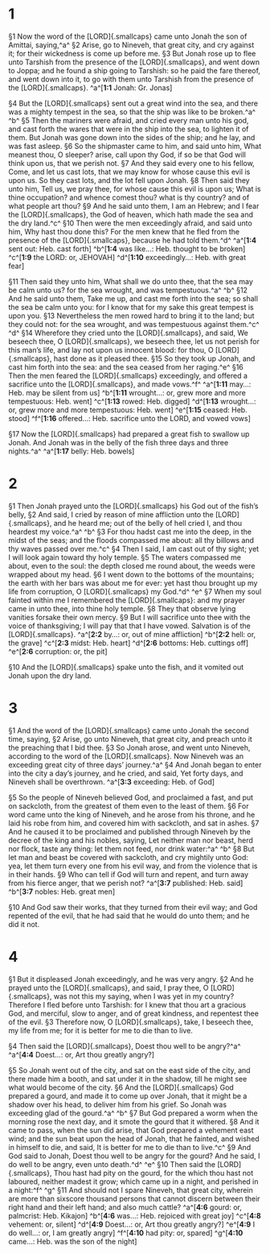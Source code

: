 # 1 
§1 Now the word of the [LORD]{.smallcaps} came unto Jonah the son of Amittai, saying,^a^ 
§2 Arise, go to Nineveh, that great city, and cry against it; for their wickedness is come up before me. 
§3 But Jonah rose up to flee unto Tarshish from the presence of the [LORD]{.smallcaps}, and went down to Joppa; and he found a ship going to Tarshish: so he paid the fare thereof, and went down into it, to go with them unto Tarshish from the presence of the [LORD]{.smallcaps}. 
^a^[**1:1** Jonah: Gr. Jonas]

§4 But the [LORD]{.smallcaps} sent out a great wind into the sea, and there was a mighty tempest in the sea, so that the ship was like to be broken.^a^ ^b^ 
§5 Then the mariners were afraid, and cried every man unto his god, and cast forth the wares that were in the ship into the sea, to lighten it of them. But Jonah was gone down into the sides of the ship; and he lay, and was fast asleep. 
§6 So the shipmaster came to him, and said unto him, What meanest thou, O sleeper? arise, call upon thy God, if so be that God will think upon us, that we perish not. 
§7 And they said every one to his fellow, Come, and let us cast lots, that we may know for whose cause this evil is upon us. So they cast lots, and the lot fell upon Jonah. 
§8 Then said they unto him, Tell us, we pray thee, for whose cause this evil is upon us; What is thine occupation? and whence comest thou? what is thy country? and of what people art thou? 
§9 And he said unto them, I am an Hebrew; and I fear the [LORD]{.smallcaps}, the God of heaven, which hath made the sea and the dry land.^c^ 
§10 Then were the men exceedingly afraid, and said unto him, Why hast thou done this? For the men knew that he fled from the presence of the [LORD]{.smallcaps}, because he had told them.^d^ 
^a^[**1:4** sent out: Heb. cast forth] ^b^[**1:4** was like…: Heb. thought to be broken] ^c^[**1:9** the LORD: or, JEHOVAH] ^d^[**1:10** exceedingly…: Heb. with great fear]

§11 Then said they unto him, What shall we do unto thee, that the sea may be calm unto us? for the sea wrought, and was tempestuous.^a^ ^b^ 
§12 And he said unto them, Take me up, and cast me forth into the sea; so shall the sea be calm unto you: for I know that for my sake this great tempest is upon you. 
§13 Nevertheless the men rowed hard to bring it to the land; but they could not: for the sea wrought, and was tempestuous against them.^c^ ^d^ 
§14 Wherefore they cried unto the [LORD]{.smallcaps}, and said, We beseech thee, O [LORD]{.smallcaps}, we beseech thee, let us not perish for this man’s life, and lay not upon us innocent blood: for thou, O [LORD]{.smallcaps}, hast done as it pleased thee. 
§15 So they took up Jonah, and cast him forth into the sea: and the sea ceased from her raging.^e^ 
§16 Then the men feared the [LORD]{.smallcaps} exceedingly, and offered a sacrifice unto the [LORD]{.smallcaps}, and made vows.^f^ 
^a^[**1:11** may…: Heb. may be silent from us] ^b^[**1:11** wrought…: or, grew more and more tempestuous: Heb. went] ^c^[**1:13** rowed: Heb. digged] ^d^[**1:13** wrought…: or, grew more and more tempestuous: Heb. went] ^e^[**1:15** ceased: Heb. stood] ^f^[**1:16** offered…: Heb. sacrifice unto the LORD, and vowed vows]

§17 Now the [LORD]{.smallcaps} had prepared a great fish to swallow up Jonah. And Jonah was in the belly of the fish three days and three nights.^a^
^a^[**1:17** belly: Heb. bowels] 

# 2 
§1 Then Jonah prayed unto the [LORD]{.smallcaps} his God out of the fish’s belly, 
§2 And said, I cried by reason of mine affliction unto the [LORD]{.smallcaps}, and he heard me; out of the belly of hell cried I, and thou heardest my voice.^a^ ^b^ 
§3 For thou hadst cast me into the deep, in the midst of the seas; and the floods compassed me about: all thy billows and thy waves passed over me.^c^ 
§4 Then I said, I am cast out of thy sight; yet I will look again toward thy holy temple. 
§5 The waters compassed me about, even to the soul: the depth closed me round about, the weeds were wrapped about my head. 
§6 I went down to the bottoms of the mountains; the earth with her bars was about me for ever: yet hast thou brought up my life from corruption, O [LORD]{.smallcaps} my God.^d^ ^e^ 
§7 When my soul fainted within me I remembered the [LORD]{.smallcaps}: and my prayer came in unto thee, into thine holy temple. 
§8 They that observe lying vanities forsake their own mercy. 
§9 But I will sacrifice unto thee with the voice of thanksgiving; I will pay that that I have vowed. Salvation is of the [LORD]{.smallcaps}. 
^a^[**2:2** by…: or, out of mine affliction] ^b^[**2:2** hell: or, the grave] ^c^[**2:3** midst: Heb. heart] ^d^[**2:6** bottoms: Heb. cuttings off] ^e^[**2:6** corruption: or, the pit]

§10 And the [LORD]{.smallcaps} spake unto the fish, and it vomited out Jonah upon the dry land. 

# 3 
§1 And the word of the [LORD]{.smallcaps} came unto Jonah the second time, saying, 
§2 Arise, go unto Nineveh, that great city, and preach unto it the preaching that I bid thee. 
§3 So Jonah arose, and went unto Nineveh, according to the word of the [LORD]{.smallcaps}. Now Nineveh was an exceeding great city of three days’ journey.^a^ 
§4 And Jonah began to enter into the city a day’s journey, and he cried, and said, Yet forty days, and Nineveh shall be overthrown. 
^a^[**3:3** exceeding: Heb. of God]

§5 So the people of Nineveh believed God, and proclaimed a fast, and put on sackcloth, from the greatest of them even to the least of them. 
§6 For word came unto the king of Nineveh, and he arose from his throne, and he laid his robe from him, and covered him with sackcloth, and sat in ashes. 
§7 And he caused it to be proclaimed and published through Nineveh by the decree of the king and his nobles, saying, Let neither man nor beast, herd nor flock, taste any thing: let them not feed, nor drink water:^a^ ^b^ 
§8 But let man and beast be covered with sackcloth, and cry mightily unto God: yea, let them turn every one from his evil way, and from the violence that is in their hands. 
§9 Who can tell if God will turn and repent, and turn away from his fierce anger, that we perish not? 
^a^[**3:7** published: Heb. said] ^b^[**3:7** nobles: Heb. great men]

§10 And God saw their works, that they turned from their evil way; and God repented of the evil, that he had said that he would do unto them; and he did it not. 

# 4 
§1 But it displeased Jonah exceedingly, and he was very angry. 
§2 And he prayed unto the [LORD]{.smallcaps}, and said, I pray thee, O [LORD]{.smallcaps}, was not this my saying, when I was yet in my country? Therefore I fled before unto Tarshish: for I knew that thou art a gracious God, and merciful, slow to anger, and of great kindness, and repentest thee of the evil. 
§3 Therefore now, O [LORD]{.smallcaps}, take, I beseech thee, my life from me; for it is better for me to die than to live. 

§4 Then said the [LORD]{.smallcaps}, Doest thou well to be angry?^a^ 
^a^[**4:4** Doest…: or, Art thou greatly angry?]

§5 So Jonah went out of the city, and sat on the east side of the city, and there made him a booth, and sat under it in the shadow, till he might see what would become of the city. 
§6 And the [LORD]{.smallcaps} God prepared a gourd, and made it to come up over Jonah, that it might be a shadow over his head, to deliver him from his grief. So Jonah was exceeding glad of the gourd.^a^ ^b^ 
§7 But God prepared a worm when the morning rose the next day, and it smote the gourd that it withered. 
§8 And it came to pass, when the sun did arise, that God prepared a vehement east wind; and the sun beat upon the head of Jonah, that he fainted, and wished in himself to die, and said, It is better for me to die than to live.^c^ 
§9 And God said to Jonah, Doest thou well to be angry for the gourd? And he said, I do well to be angry, even unto death.^d^ ^e^ 
§10 Then said the [LORD]{.smallcaps}, Thou hast had pity on the gourd, for the which thou hast not laboured, neither madest it grow; which came up in a night, and perished in a night:^f^ ^g^ 
§11 And should not I spare Nineveh, that great city, wherein are more than sixscore thousand persons that cannot discern between their right hand and their left hand; and also much cattle? 
^a^[**4:6** gourd: or, palmcrist: Heb. Kikajon] ^b^[**4:6** was…: Heb. rejoiced with great joy] ^c^[**4:8** vehement: or, silent] ^d^[**4:9** Doest…: or, Art thou greatly angry?] ^e^[**4:9** I do well…: or, I am greatly angry] ^f^[**4:10** had pity: or, spared] ^g^[**4:10** came…: Heb. was the son of the night]